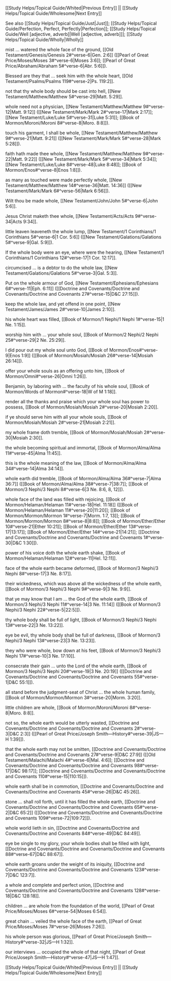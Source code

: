 [[Study Helps/Topical Guide/Whited|Previous Entry]]  ||  [[Study Helps/Topical Guide/Wholesome|Next Entry]]

 See also [[Study Helps/Topical Guide/Just|Just]]; [[Study Helps/Topical Guide/Perfection, Perfect, Perfectly|Perfection]]; [[Study Helps/Topical Guide/Well [adjective, adverb]|Well [adjective, adverb]]]; [[Study Helps/Topical Guide/Wholly|Wholly]]

 mist ... watered the whole face of the ground, [[Old Testament/Genesis/Genesis 2#^verse-6|Gen. 2:6]] ([[Pearl of Great Price/Moses/Moses 3#^verse-6|Moses 3:6]]; [[Pearl of Great Price/Abraham/Abraham 5#^verse-6|Abr. 5:6]]).

 Blessed are they that ... seek him with the whole heart, [[Old Testament/Psalms/Psalms 119#^verse-2|Ps. 119:2]].

 not that thy whole body should be cast into hell, [[New Testament/Matthew/Matthew 5#^verse-29|Matt. 5:29]].

 whole need not a physician, [[New Testament/Matthew/Matthew 9#^verse-12|Matt. 9:12]] ([[New Testament/Mark/Mark 2#^verse-17|Mark 2:17]]; [[New Testament/Luke/Luke 5#^verse-31|Luke 5:31]]; [[Book of Mormon/Moroni/Moroni 8#^verse-8|Moro. 8:8]]).

 touch his garment, I shall be whole, [[New Testament/Matthew/Matthew 9#^verse-21|Matt. 9:21]] ([[New Testament/Mark/Mark 5#^verse-28|Mark 5:28]]).

 faith hath made thee whole, [[New Testament/Matthew/Matthew 9#^verse-22|Matt. 9:22]] ([[New Testament/Mark/Mark 5#^verse-34|Mark 5:34]]; [[New Testament/Luke/Luke 8#^verse-48|Luke 8:48]]; [[Book of Mormon/Enos#^verse-8|Enos 1:8]]).

 as many as touched were made perfectly whole, [[New Testament/Matthew/Matthew 14#^verse-36|Matt. 14:36]] ([[New Testament/Mark/Mark 6#^verse-56|Mark 6:56]]).

 Wilt thou be made whole, [[New Testament/John/John 5#^verse-6|John 5:6]].

 Jesus Christ maketh thee whole, [[New Testament/Acts/Acts 9#^verse-34|Acts 9:34]].

 little leaven leaveneth the whole lump, [[New Testament/1 Corinthians/1 Corinthians 5#^verse-6|1 Cor. 5:6]] ([[New Testament/Galations/Galations 5#^verse-9|Gal. 5:9]]).

 If the whole body were an eye, where were the hearing, [[New Testament/1 Corinthians/1 Corinthians 12#^verse-17|1 Cor. 12:17]].

 circumcised ... is a debtor to do the whole law, [[New Testament/Galations/Galations 5#^verse-3|Gal. 5:3]].

 Put on the whole armour of God, [[New Testament/Ephesians/Ephesians 6#^verse-11|Eph. 6:11]] ([[Doctrine and Covenants/Doctrine and Covenants/Doctrine and Covenants 27#^verse-15|D&C 27:15]]).

 keep the whole law, and yet offend in one point, [[New Testament/James/James 2#^verse-10|James 2:10]].

 his whole heart was filled, [[Book of Mormon/1 Nephi/1 Nephi 1#^verse-15|1 Ne. 1:15]].

 worship him with ... your whole soul, [[Book of Mormon/2 Nephi/2 Nephi 25#^verse-29|2 Ne. 25:29]].

 I did pour out my whole soul unto God, [[Book of Mormon/Enos#^verse-9|Enos 1:9]] ([[Book of Mormon/Mosiah/Mosiah 26#^verse-14|Mosiah 26:14]]).

 offer your whole souls as an offering unto him, [[Book of Mormon/Omni#^verse-26|Omni 1:26]].

 Benjamin, by laboring with ... the faculty of his whole soul, [[Book of Mormon/Words of Mormon#^verse-18|W of M 1:18]].

 render all the thanks and praise which your whole soul has power to possess, [[Book of Mormon/Mosiah/Mosiah 2#^verse-20|Mosiah 2:20]].

 if ye should serve him with all your whole souls, [[Book of Mormon/Mosiah/Mosiah 2#^verse-21|Mosiah 2:21]].

 my whole frame doth tremble, [[Book of Mormon/Mosiah/Mosiah 2#^verse-30|Mosiah 2:30]].

 the whole becoming spiritual and immortal, [[Book of Mormon/Alma/Alma 11#^verse-45|Alma 11:45]].

 this is the whole meaning of the law, [[Book of Mormon/Alma/Alma 34#^verse-14|Alma 34:14]].

 whole earth did tremble, [[Book of Mormon/Alma/Alma 36#^verse-7|Alma 36:7]] ([[Book of Mormon/Alma/Alma 38#^verse-7|38:7]]; [[Book of Mormon/3 Nephi/3 Nephi 8#^verse-6|3 Ne. 8:6, 8, 12]]).

 whole face of the land was filled with rejoicing, [[Book of Mormon/Helaman/Helaman 11#^verse-18|Hel. 11:18]] ([[Book of Mormon/Helaman/Helaman 11#^verse-20|11:20]]; [[Book of Mormon/Mormon/Mormon 1#^verse-7|Morm. 1:7, 13]]; [[Book of Mormon/Mormon/Mormon 8#^verse-8|8:8]]; [[Book of Mormon/Ether/Ether 10#^verse-21|Ether 10:21]]; [[Book of Mormon/Ether/Ether 13#^verse-17|13:17]]; [[Book of Mormon/Ether/Ether 14#^verse-21|14:21]]; [[Doctrine and Covenants/Doctrine and Covenants/Doctrine and Covenants 1#^verse-30|D&C 1:30]]).

 power of his voice doth the whole earth shake, [[Book of Mormon/Helaman/Helaman 12#^verse-11|Hel. 12:11]].

 face of the whole earth became deformed, [[Book of Mormon/3 Nephi/3 Nephi 8#^verse-17|3 Ne. 8:17]].

 their wickedness, which was above all the wickedness of the whole earth, [[Book of Mormon/3 Nephi/3 Nephi 9#^verse-9|3 Ne. 9:9]].

 that ye may know that I am ... the God of the whole earth, [[Book of Mormon/3 Nephi/3 Nephi 11#^verse-14|3 Ne. 11:14]] ([[Book of Mormon/3 Nephi/3 Nephi 22#^verse-5|22:5]]).

 thy whole body shall be full of light, [[Book of Mormon/3 Nephi/3 Nephi 13#^verse-22|3 Ne. 13:22]].

 eye be evil, thy whole body shall be full of darkness, [[Book of Mormon/3 Nephi/3 Nephi 13#^verse-23|3 Ne. 13:23]].

 they who were whole, bow down at his feet, [[Book of Mormon/3 Nephi/3 Nephi 17#^verse-10|3 Ne. 17:10]].

 consecrate their gain ... unto the Lord of the whole earth, [[Book of Mormon/3 Nephi/3 Nephi 20#^verse-19|3 Ne. 20:19]] ([[Doctrine and Covenants/Doctrine and Covenants/Doctrine and Covenants 55#^verse-1|D&C 55:1]]).

 all stand before the judgment-seat of Christ ... the whole human family, [[Book of Mormon/Mormon/Mormon 3#^verse-20|Morm. 3:20]].

 little children are whole, [[Book of Mormon/Moroni/Moroni 8#^verse-8|Moro. 8:8]].

 not so, the whole earth would be utterly wasted, [[Doctrine and Covenants/Doctrine and Covenants/Doctrine and Covenants 2#^verse-3|D&C 2:3]] ([[Pearl of Great Price/Joseph Smith—History#^verse-39|JS—H 1:39]]).

 that the whole earth may not be smitten, [[Doctrine and Covenants/Doctrine and Covenants/Doctrine and Covenants 27#^verse-9|D&C 27:9]] ([[Old Testament/Malachi/Malachi 4#^verse-6|Mal. 4:6]]; [[Doctrine and Covenants/Doctrine and Covenants/Doctrine and Covenants 98#^verse-17|D&C 98:17]]; [[Doctrine and Covenants/Doctrine and Covenants/Doctrine and Covenants 110#^verse-15|110:15]]).

 whole earth shall be in commotion, [[Doctrine and Covenants/Doctrine and Covenants/Doctrine and Covenants 45#^verse-26|D&C 45:26]].

 stone ... shall roll forth, until it has filled the whole earth, [[Doctrine and Covenants/Doctrine and Covenants/Doctrine and Covenants 65#^verse-2|D&C 65:2]] ([[Doctrine and Covenants/Doctrine and Covenants/Doctrine and Covenants 109#^verse-72|109:72]]).

 whole world lieth in sin, [[Doctrine and Covenants/Doctrine and Covenants/Doctrine and Covenants 84#^verse-49|D&C 84:49]].

 eye be single to my glory, your whole bodies shall be filled with light, [[Doctrine and Covenants/Doctrine and Covenants/Doctrine and Covenants 88#^verse-67|D&C 88:67]].

 whole earth groans under the weight of its iniquity, [[Doctrine and Covenants/Doctrine and Covenants/Doctrine and Covenants 123#^verse-7|D&C 123:7]].

 a whole and complete and perfect union, [[Doctrine and Covenants/Doctrine and Covenants/Doctrine and Covenants 128#^verse-18|D&C 128:18]].

 children ... are whole from the foundation of the world, [[Pearl of Great Price/Moses/Moses 6#^verse-54|Moses 6:54]].

 great chain ... veiled the whole face of the earth, [[Pearl of Great Price/Moses/Moses 7#^verse-26|Moses 7:26]].

 his whole person was glorious, [[Pearl of Great Price/Joseph Smith—History#^verse-32|JS—H 1:32]].

 our interviews ... occupied the whole of that night, [[Pearl of Great Price/Joseph Smith—History#^verse-47|JS—H 1:47]].

[[Study Helps/Topical Guide/Whited|Previous Entry]]  ||  [[Study Helps/Topical Guide/Wholesome|Next Entry]]